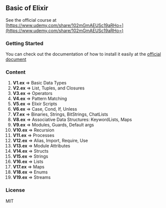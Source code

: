 ## Basic of Elixir

See the official course at [https://www.udemy.com/share/102mGmAEUSc19aRHo=](https://www.udemy.com/share/102mGmAEUSc19aRHo=)

### Getting Started

You can check out the documentation of how to install it easily at the [official document](https://elixir-lang.org/install.html)

### Content

1. __V1.ex__ => Basic Data Types
2. __V2.ex__ => List, Tuples, and Closures
3. __V3.ex__ => Operators
4. __V4.ex__ => Pattern Matching
5. __V5.ex__ => Elixir Scripts
6. __V6.ex__ => Case, Cond, If, Unless
7. __V7.ex__ => Binaries, Strings, BitStrings, ChatLists
8. __V8.ex__ => Associative Data Structures: KeywordLists, Maps
9. __V9.ex__ => Modules, Guards, Default args
10. __V10.ex__ => Recursion
11. __V11.ex__ => Processes
12. __V12.ex__ => Alias, Import, Require, Use
13. __V13.ex__ => Module Attributes
14. __V14.ex__ => Structs
15. __V15.ex__ => Strings
16. __V16.ex__ => Lists
17. __V17.ex__ => Maps
18. __V18.ex__ => Enums
19. __V19.ex__ => Streams

### License

MIT
